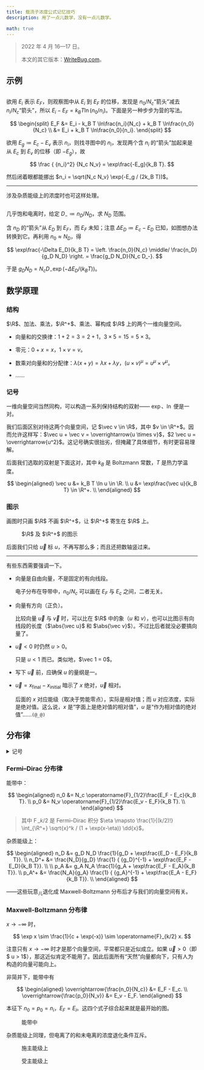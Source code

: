 ```yaml
---
title: 载流子浓度公式记忆技巧
description: 用了一点儿数学，没有一点儿数学。

math: true
---
```


> 2022 年 4 月 16—17 日。
>
> 本文的其它版本：[WriteBug.com](https://www.writebug.com/explore/article/070l9Ped)。

## 示例

<figure>
    <img src="{{ '/assets/articles/carrier-concentration/basics.svg' | relative_url }}" alt=''>
</figure>

欲用 $E_i$ 表示 $E_F$，则观察图中从 $E_i$ 到 $E_F$ 的位移，发现是 $n_0 / N_c$“箭头”减去 $n_i / N_c$“箭头”，所以 $E_i - E_F = k_B T \ln(n_0 / n_i)$。下面是另一种步步为营的写法。

$$
\begin{split}
E_F
&= E_i - k_B T \ln\frac{n_i}{N_c} + k_B T \ln\frac{n_0}{N_c} \\
&= E_i + k_B T \ln\frac{n_0}{n_i}.
\end{split}
$$

欲用 $E_g \coloneqq E_c - E_v$ 表示 $n_i$，则找寻图中的 $n_i$，发现两个含 $n_i$ 的“箭头”加起来是从 $E_c$ 到 $E_v$ 的位移（即 $-E_g$），故

$$
\frac { {n_i}^2} {N_c N_v} = \exp\frac{-E_g}{k_B T}.
$$

然后闭着眼都能挪出 $n_i = \sqrt{N_c N_v} \exp(-E_g / (2k_B T))$。

---

涉及杂质能级上的浓度时也可这样处理。

<figure>
    <img src="{{ '/assets/articles/carrier-concentration/saturated.svg' | relative_url }}" alt=''>
</figure>

几乎饱和电离时，给定 $D_- \coloneqq n_D / N_D$，求 $N_D$ 范围。

含 $n_D$ 的“箭头”从 $E_D$ 到 $E_F$，而 $E_F$ 未知；注意 $\Delta E_D \coloneqq E_c - E_D$ 已知，如图想办法转换到它。再利用 $n_0 \approx N_D$，得

$$
\exp\frac{-\Delta E_D}{k_B T}
= \left. \frac{n_0}{N_c} \middle/ \frac{n_D}{g_D N_D} \right.
= \frac{g_D N_D}{N_c D_-}.
$$

于是 $g_D N_D = N_c D_- \exp(-\Delta E_D / (k_B T))$。

## 数学原理

### 结构

$\R$、加法、乘法，$\R^+$、乘法、幂构成 $\R$ 上的两个一维向量空间。

-   向量和的交换律：$1 + 2 = 3 = 2 + 1$，$3 \times 5 = 15 = 5 \times 3$。

-   零元：$0 + x = x$，$1 \times v = v$。

-   数乘对向量和的分配律：$\lambda(x + y) = \lambda x + \lambda y$，$(u \times v)^\mu = u^\mu \times v^\mu$。

-   ……

### 记号

一维向量空间当然同构，可以构造一系列保持结构的双射—— $\exp$、$\ln$ 便是一对。

我们后面区别对待这两个向量空间，记 $\vec v \in \R$，其中 $v \in \R^+$。因而允许这样写：$\vec u + \vec v = \overrightarrow{u \times v}$，$2 \vec u = \overrightarrow{u^2}$。这记号确实很拙劣，但掩藏了具体细节，有时更容易理解。

后面我们选取的双射是下面这对，其中 $k_B$ 是 Boltzmann 常数，$T$ 是热力学温度。

$$
\begin{aligned}
\vec u &= k_B T \ln u \in \R. \\
u &= \exp\frac{\vec u}{k_B T} \in \R^+. \\
\end{aligned}
$$

### 图示

画图时只画 $\R$ 不画 $\R^+$，让 $\R^+$ 寄生在 $\R$ 上。

<figure>
    <img src="{{ '/assets/articles/carrier-concentration/vector.svg' | relative_url }}" alt=''>
    <figcaption>$\R$ 及 $\R^+$ 的图示</figcaption>
</figure>

后面我们只给 $\vec u$ 标 $u$，不再写那么多；而且还把数轴竖过来。

---

有些东西需要强调一下。

-   向量是自由向量，不是固定的有向线段。

    电子分布在导带中，$n_0 / N_c$ 可以画在 $E_F$ 与 $E_c$ 之间，二者无关。

-   向量有方向（正负）。

    比较向量 $\vec u$ 与 $\vec v$ 时，可以比在 $\R$ 中的象（$u$ 和 $v$），也可以比图示有向线段的长度（$\abs{\vec u}$ 和 $\abs{\vec v}$）。不过比后者就没必要搞向量了。

-   $\vec u < 0$ 时仍然 $u > 0$。

    只是 $u < 1$ 而已。类似地，$\vec 1 = 0$。

-   写下 $\vec u$ 前，应确保 $u$ 的量纲是一。

-   $\vec u = x_\text{final} - x_\text{initial}$ 暗示了 $x$ 绝对，$\vec u$ 相对。

    后面的 $x$ 对应能级（取决于势能零点），实际是相对值；而 $u$ 对应浓度，实际是绝对值。这么说，$x$ 是“字面上是绝对值的相对值”，$u$ 是“作为相对值的绝对值”……`(@_@)`

## 分布律

<details markdown='1'>
<summary>记号</summary>

-   浓度（体数密度）

    -   $n_0$：电子。（negative，$0$ 指热平衡）
    -   $p_0$：空穴。（positive）
    -   $n_i$：本征（intrinsic）下的电子（或空穴）。
    -   $N_D$：施主（donor）。
    -   $N_A$：受主（acceptor）。
    -   $n_D$：施主能级上的电子。
    -   $p_A$：受主能级上的空穴。
    -   $n_D^+$：电离施主。
    -   $p_A^-$：电离受主。

-   能级

    -   $E_c$：导带（conduction）底。
    -   $E_v$：价带（valence）顶。
    -   $E_F$：Fermi（能级）。
    -   $E_i$：本征下的 $E_F$。
    -   $E_D$：施主。
    -   $E_A$：受主。

-   有效状态密度

    -   $N_c$：导带（底）。
    -   $N_v$：价带（顶）。

-   简并因子

    -   $g_D$：施主。
    -   $g_A$：受主。

</details>

### Fermi–Dirac 分布律

能带中：

$$
\begin{aligned}
n_0 &=  N_c \operatorname{F}_{1/2}\frac{E_F - E_c}{k_B T}. \\
p_0 &=  N_v \operatorname{F}_{1/2}\frac{E_v - E_F}{k_B T}. \\
\end{aligned}
$$

> 其中 $\operatorname{F}\_{k/2}$ 是 Fermi–Dirac 积分 $\eta \mapsto \frac{1}{(k/2)!} \int_{\R^+} \sqrt{x}^k / (1 + \exp(x-\eta)) \dd{x}$。

杂质能级上：

$$
\begin{aligned}
n_D &= g_D N_D \frac{1}{g_D + \exp\frac{E_D - E_F}{k_B T}}. \\
n_D^+ &= \frac{N_D}{g_D} \frac{1} { {g_D}^{-1} + \exp\frac{E_F - E_D}{k_B T}}. \\
\\
p_A &= g_A N_A \frac{1}{g_A + \exp\frac{E_F - E_A}{k_B T}}. \\
p_A^+ &= \frac{N_A}{g_A} \frac{1} { {g_A}^{-1} + \exp\frac{E_A - E_F}{k_B T}}. \\
\end{aligned}
$$

——这些玩意<sub>儿</sub>退化成 Maxwell-Boltzmann 分布后才与我们的向量空间有关。

### Maxwell-Boltzmann 分布律

$x \to -\infty$ 时，

$$
\exp x
\sim \frac{1}{c + \exp(-x)}
\sim \operatorname{F}_{k/2} x.
$$

注意只有 $x \to -\infty$ 时才是那个向量空间，平常都只是近似成立。如果 $\vec u > 0$（即 $ u > 1$），那这近似肯定不能用了。因此后面所有“天然”向量都向下，只有人为构造的向量可能向上。

非简并下，能带中有

$$
\begin{aligned}
\overrightarrow{\frac{n_0}{N_c}} &= E_F - E_c. \\
\overrightarrow{\frac{p_0}{N_v}} &= E_v - E_F.
\end{aligned}
$$

本征下 $n_0 = p_0 = n_i$，$E_F = E_i$。这四个式子综合起来就是最开始的图。

<figure>
    <img src="{{ '/assets/articles/carrier-concentration/basics.svg' | relative_url }}" alt=''>
    <figcaption>能带中</figcaption>
</figure>

杂质能级上同理，但电离了的和未电离的浓度退化条件互斥。

<figure>
    <img src="{{ '/assets/articles/carrier-concentration/n-trap.svg' | relative_url }}" alt=''>
    <figcaption>施主能级上</figcaption>
</figure>

<figure>
    <img src="{{ '/assets/articles/carrier-concentration/p-trap.svg' | relative_url }}" alt=''>
    <figcaption>受主能级上</figcaption>
</figure>

